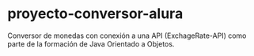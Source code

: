 # proyecto-conversor-alura
Conversor de monedas con conexión a una API (ExchageRate-API) como parte de la formación  de Java Orientado a Objetos.
